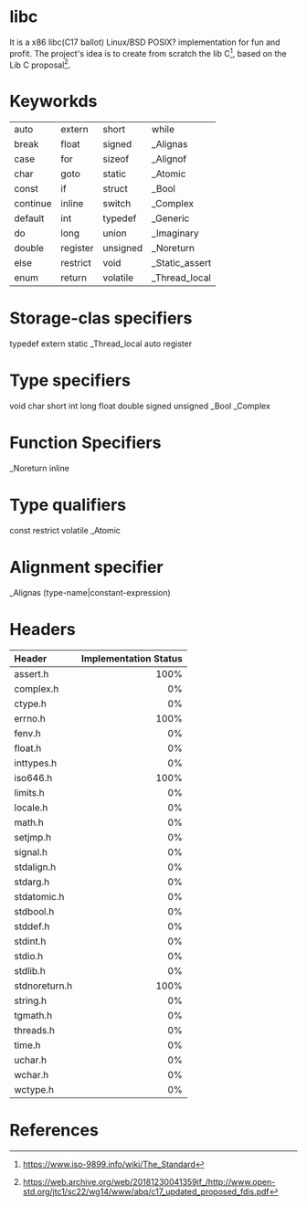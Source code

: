 # libc
It is a x86 libc(C17 ballot) Linux/BSD POSIX? implementation for fun and profit.
The project's idea is to create from scratch the lib C[^1], based on the Lib C proposal[^2].

# Keyworkds
|||||
|---|---|---|---|
|auto|extern|short|while|
|break|float|signed|_Alignas|
|case|for|sizeof|_Alignof|
|char|goto|static|_Atomic|
|const|if|struct|_Bool|
|continue|inline|switch|_Complex|
|default|int|typedef|_Generic|
|do|long|union|_Imaginary|
|double|register|unsigned|_Noreturn|
|else|restrict|void|_Static_assert|
|enum|return|volatile|_Thread_local|

# Storage-clas specifiers
 typedef
 extern
 static
 _Thread_local
 auto
 register

# Type specifiers
 void
 char
 short
 int
 long
 float
 double
 signed
 unsigned
 _Bool
 _Complex

# Function Specifiers
 _Noreturn
 inline

# Type qualifiers
 const
 restrict
 volatile
 _Atomic

# Alignment specifier
 _Alignas (type-name|constant-expression)

# Headers

| Header | Implementation Status |
|:--------|--------:|
|assert.h| 100%|
|complex.h| 0% |
|ctype.h| 0%|
|errno.h| 100%|
|fenv.h|0%|
|float.h|0%|
|inttypes.h|0%|
|iso646.h|100%|
|limits.h|0%|
|locale.h|0%|
|math.h|0%|
|setjmp.h|0%|
|signal.h|0%|
|stdalign.h|0%|
|stdarg.h|0%|
|stdatomic.h|0%|
|stdbool.h|0%|
|stddef.h|0%|
|stdint.h|0%|
|stdio.h|0%|
|stdlib.h|0%|
|stdnoreturn.h|100%|
|string.h|0%|
|tgmath.h|0%|
|threads.h|0%|
|time.h|0%|
|uchar.h|0%|
|wchar.h|0%|
|wctype.h|0%|


# References
[^1]: https://www.iso-9899.info/wiki/The_Standard
[^2]: https://web.archive.org/web/20181230041359if_/http://www.open-std.org/jtc1/sc22/wg14/www/abq/c17_updated_proposed_fdis.pdf
